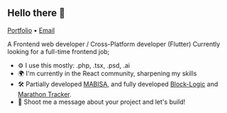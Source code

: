 ## Hello there 👋

[Portfolio](https://spectrmeltdown.github.io/portfolio/) • [Email](mailto:wddiamada@gmail.com)

A Frontend web developer / Cross-Platform developer (Flutter)
Currently looking for a full-time frontend job;
- ⚙️ I use this mostly: .php, .tsx, .psd, .ai
- 🌍 I'm currently in the React community, sharpening my skills
- 🛠️ Partially developed [MABISA](https://mabisa-aloran.com), and fully developed [Block-Logic](https://block-logic.site) and [Marathon Tracker](https://marathon-tracking-device.web.app/).
- 💬 Shoot me a message about your project and let's build!
